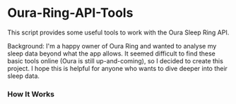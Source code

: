 # Oura-Ring-API-Tools

This script provides some useful tools to work with the Oura Sleep Ring API.

Background: I'm a happy owner of Oura Ring and wanted to analyse my sleep data beyond what the app allows. It seemed difficult to find these basic tools online (Oura is still up-and-coming), so I decided to create this project. I hope this is helpful for anyone who wants to dive deeper into their sleep data.

### How It Works
